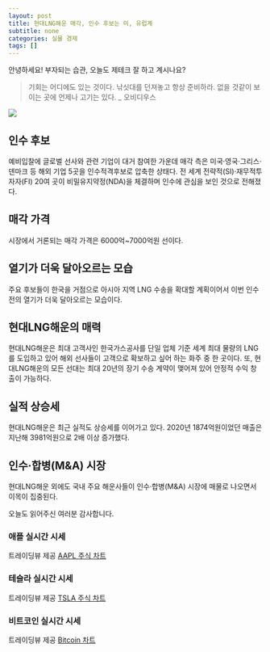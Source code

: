 ```yaml
---
layout: post
title: 현대LNG해운 매각, 인수 후보는 미, 유럽계
subtitle: none
categories: 실물 경제
tags: []
---
```


안녕하세요! 부자되는 습관, 오늘도 제테크 잘 하고 계시나요?

> 기회는 어디에도 있는 것이다. 낚싯대를 던져놓고 항상 준비하라. 없을 것같이 보이는 곳에 언제나 고기는 있다. _ 오비디우스






![](https://source.unsplash.com/800x450/?luxury)

##  인수 후보

예비입찰에 글로벌 선사와 관련 기업이 대거 참여한 가운데 매각 측은 미국·영국·그리스·덴마크 등 해외 기업 5곳을 인수적격후보로 압축한 상태다. 전 세계 전략적(SI)·재무적투자자(FI) 20여 곳이 비밀유지약정(NDA)을 체결하며 인수에 관심을 보인 것으로 전해졌다.

## 매각 가격

시장에서 거론되는 매각 가격은 6000억~7000억원 선이다.

## 열기가 더욱 달아오르는 모습

주요 후보들이 한국을 거점으로 아시아 지역 LNG 수송을 확대할 계획이어서 이번 인수전의 열기가 더욱 달아오르는 모습이다.

## 현대LNG해운의 매력

현대LNG해운은 최대 고객사인 한국가스공사를 단일 업체 기준 세계 최대 물량의 LNG를 도입하고 있어 해외 선사들이 고객으로 확보하고 싶어 하는 화주 중 한 곳이다. 또, 현대LNG해운의 모든 선대는 최대 20년의 장기 수송 계약이 맺어져 있어 안정적 수익 창출이 가능하다.

## 실적 상승세

현대LNG해운은 최근 실적도 상승세를 이어가고 있다. 2020년 1874억원이었던 매출은 지난해 3981억원으로 2배 이상 증가했다.

## 인수·합병(M&amp;A) 시장

현대LNG해운 외에도 국내 주요 해운사들이 인수·합병(M&amp;A) 시장에 매물로 나오면서 이목이 집중된다.

오늘도 읽어주신 여러분 감사합니다.

### 애플 실시간 시세


<!-- TradingView Widget BEGIN -->
<div class="tradingview-widget-container">
  <div id="tradingview_6a264"></div>
  <div class="tradingview-widget-copyright">트레이딩뷰 제공 <a href="https://kr.tradingview.com/symbols/NASDAQ-AAPL/" rel="noopener" target="_blank"><span class="blue-text">AAPL 주식 차트</span></a></div>
  <script type="text/javascript" src="https://s3.tradingview.com/tv.js"></script>
  <script type="text/javascript">
  new TradingView.widget(
  {
  "autosize": true,
  "symbol": "NASDAQ:AAPL",
  "interval": "D",
  "timezone": "Asia/Seoul",
  "theme": "light",
  "style": "1",
  "locale": "kr",
  "toolbar_bg": "#f1f3f6",
  "enable_publishing": false,
  "hide_top_toolbar": true,
  "hide_legend": true,
  "save_image": false,
  "container_id": "tradingview_6a264"
}
  );
  </script>
</div>
<!-- TradingView Widget END -->


### 테슬라 실시간 시세


<!-- TradingView Widget BEGIN -->
<div class="tradingview-widget-container">
  <div id="tradingview_39d77"></div>
  <div class="tradingview-widget-copyright">트레이딩뷰 제공 <a href="https://kr.tradingview.com/symbols/NASDAQ-TSLA/" rel="noopener" target="_blank"><span class="blue-text">TSLA 주식 차트</span></a></div>
  <script type="text/javascript" src="https://s3.tradingview.com/tv.js"></script>
  <script type="text/javascript">
  new TradingView.widget(
  {
  "autosize": true,
  "symbol": "NASDAQ:TSLA",
  "interval": "D",
  "timezone": "Asia/Seoul",
  "theme": "light",
  "style": "1",
  "locale": "kr",
  "toolbar_bg": "#f1f3f6",
  "enable_publishing": false,
  "hide_top_toolbar": true,
  "hide_legend": true,
  "save_image": false,
  "container_id": "tradingview_39d77"
}
  );
  </script>
</div>
<!-- TradingView Widget END -->


### 비트코인 실시간 시세


<!-- TradingView Widget BEGIN -->
<div class="tradingview-widget-container">
  <div id="tradingview_3f91e"></div>
  <div class="tradingview-widget-copyright">트레이딩뷰 제공 <a href="https://kr.tradingview.com/symbols/BTCUSD/?exchange=BITSTAMP" rel="noopener" target="_blank"><span class="blue-text">Bitcoin 차트</span></a></div>
  <script type="text/javascript" src="https://s3.tradingview.com/tv.js"></script>
  <script type="text/javascript">
  new TradingView.widget(
  {
  "autosize": true,
  "symbol": "BITSTAMP:BTCUSD",
  "interval": "D",
  "timezone": "Asia/Seoul",
  "theme": "light",
  "style": "1",
  "locale": "kr",
  "toolbar_bg": "#f1f3f6",
  "enable_publishing": false,
  "hide_top_toolbar": true,
  "hide_legend": true,
  "save_image": false,
  "container_id": "tradingview_3f91e"
}
  );
  </script>
</div>
<!-- TradingView Widget END -->

